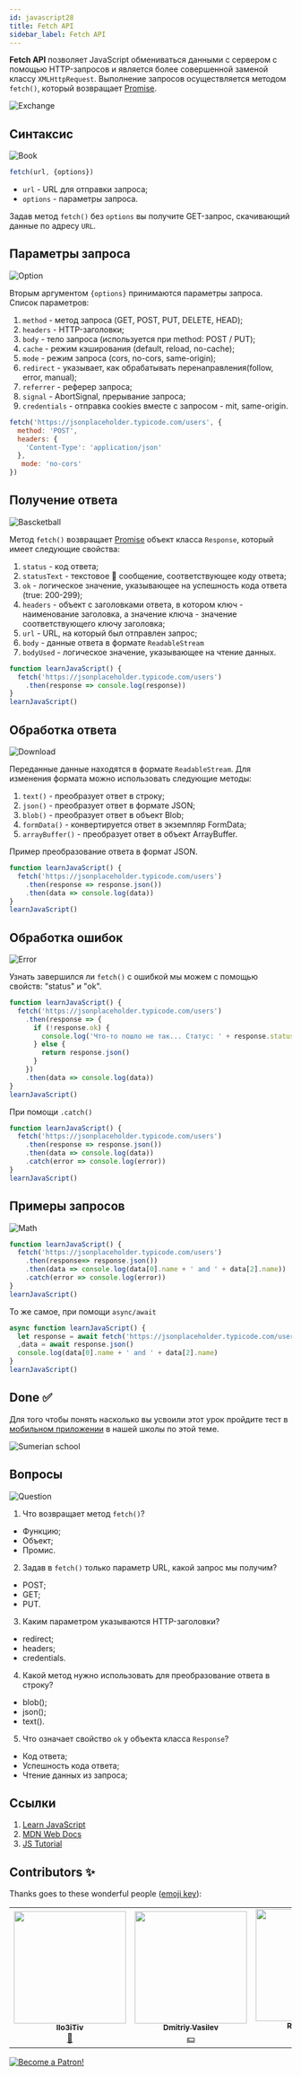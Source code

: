 ```yaml
---
id: javascript28
title: Fetch API
sidebar_label: Fetch API
---
```


**Fetch API** позволяет JavaScript обмениваться данными с сервером с помощью HTTP-запросов и является более совершенной заменой классу `XMLHttpRequest`. Выполнение запросов осуществляется методом `fetch()`, который возвращает [Promise](https://react-native-village.github.io/docs/javascript24).

![Exchange](https://media.giphy.com/media/OPQiZUC381IJ8Sh7UY/giphy.gif)

## Синтаксис

![Book](https://media.giphy.com/media/l0HlOBZcl7sbV6LnO/giphy.gif)

```jsx
fetch(url, {options})
```
* `url` - URL для отправки запроса;
* `options` - параметры запроса.

Задав метод `fetch()` без `options` вы получите GET-запрос, скачивающий данные по адресу `URL`.

## Параметры запроса

![Option](https://media.giphy.com/media/AazZSBdhIdH9K/giphy.gif)

Вторым аргументом `{options}` принимаются параметры запроса. Список параметров:

1. `method` - метод запроса (GET, POST, PUT, DELETE, HEAD);
2. `headers` - HTTP-заголовки;
3. `body` - тело запроса (используется при method: POST / PUT);
4. `cache` - режим кэширования (default, reload, no-cache);
5. `mode` - режим запроса (cors, no-cors, same-origin);
6. `redirect` - указывает, как обрабатывать перенаправления(follow, error, manual);
7. `referrer` - реферер запроса;
8. `signal` - AbortSignal, прерывание запроса;
9. `credentials` - отправка cookies вместе с запросом - mit, same-origin.

```jsx
fetch('https://jsonplaceholder.typicode.com/users', {
  method: 'POST',
  headers: {
    'Content-Type': 'application/json'
  },
   mode: 'no-cors'
})  
```

## Получение ответа

![Bascketball](https://media.giphy.com/media/l0MYwdebx8o0XI56E/giphy.gif)

Метод `fetch()` возвращает [Promise](https://react-native-village.github.io/docs/javascript24) объект класса `Response`, который имеет следующие свойства:
1. `status` - код ответа;
2. `statusText` - текстовое 📜 сообщение, соответствующее коду ответа;
3. `ok` - логическое значение, указывающее на успешность кода ответа (true: 200-299);
4. `headers` - объект с заголовками ответа, в котором ключ - наименование заголовка, а значение ключа - значение соответствующего ключу заголовка;
5. `url` - URL, на который был отправлен запрос;
6. `body` - данные ответа в формате `ReadableStream`
7. `bodyUsed` - логическое значение, указывающее на чтение данных.

```jsx
function learnJavaScript() {
  fetch('https://jsonplaceholder.typicode.com/users')
    .then(response => console.log(response))
}
learnJavaScript()
```

## Обработка ответа

![Download](https://media.giphy.com/media/ECoFRCrMgVoQg/giphy.gif)

Переданные данные находятся в формате `ReadableStream`. Для изменения формата можно использовать следующие методы:
1. `text()` - преобразует ответ в строку;
2. `json()` - преобразует ответ в формате JSON;
3. `blob()` - преобразует ответ в объект Blob;
4. `formData()` - конвертируется ответ в экземпляр FormData;
5. `arrayBuffer()` - преобразует ответ в объект ArrayBuffer.

Пример преобразование ответа в формат JSON.
```jsx
function learnJavaScript() {
  fetch('https://jsonplaceholder.typicode.com/users')
    .then(response => response.json())
    .then(data => console.log(data))
}
learnJavaScript()
```

## Обработка ошибок

![Error](https://media.giphy.com/media/DHBGehJ3FSZEygszX3/giphy.gif)

Узнать завершился ли `fetch()` с ошибкой мы можем с помощью свойств: "status" и "ok". 

```jsx
function learnJavaScript() {
  fetch('https://jsonplaceholder.typicode.com/users')
    .then(response => {
      if (!response.ok) {
        console.log('Что-то пошло не так... Статус: ' + response.status)
      } else {
        return response.json()
      }
    })
    .then(data => console.log(data))
}
learnJavaScript()
```

При помощи `.catch()`
```jsx
function learnJavaScript() {
  fetch('https://jsonplaceholder.typicode.com/users')
    .then(response => response.json())
    .then(data => console.log(data))
    .catch(error => console.log(error))
}
learnJavaScript()
```

## Примеры запросов
![Math](https://media.giphy.com/media/xT1Ra5h24Eliux3UVq/giphy.gif)

```jsx
function learnJavaScript() {
  fetch('https://jsonplaceholder.typicode.com/users')
    .then(response=> response.json())
    .then(data => console.log(data[0].name + ' and ' + data[2].name))
    .catch(error => console.log(error))
}
learnJavaScript()
```

То же самое, при помощи `async/await`
```jsx
async function learnJavaScript() {
  let response = await fetch('https://jsonplaceholder.typicode.com/users')
  ,data = await response.json()
  console.log(data[0].name + ' and ' + data[2].name)
}
learnJavaScript()
```

## Done ✅

Для того чтобы понять насколько вы усвоили этот урок пройдите тест в [мобильном приложении](http://onelink.to/njhc95) в нашей школы по этой теме.

![Sumerian school](/img/app.png)

## Вопросы

![Question](https://media.giphy.com/media/l0HlRnAWXxn0MhKLK/giphy.gif)

1. Что возвращает метод `fetch()`?
- Функцию;
- Объект;
- Промис.

2. Задав в `fetch()` только параметр URL, какой запрос мы получим?
- POST;
- GET;
- PUT.

3. Каким параметром указываются HTTP-заголовки?
- redirect;
- headers;
- credentials.

4. Какой метод нужно использовать для преобразование ответа в строку?
- blob();
- json();
- text().

5. Что означает свойство `ok` у объекта класса `Response`?
- Код ответа;
- Успешность кода ответа;
- Чтение данных из запроса;

## Ссылки
1. [Learn JavaScript](https://learn.javascript.ru/fetch)
2. [MDN Web Docs](https://developer.mozilla.org/ru/docs/Web/API/Fetch_API/Using_Fetch)
3. [JS Tutorial](https://www.javascripttutorial.net/javascript-fetch-api/)

## Contributors ✨

Thanks goes to these wonderful people ([emoji key](https://allcontributors.org/docs/en/emoji-key)):

<table>
  <tr> 
    <td align="center"><a href="https://github.com/IIo3iTiv"><img src="https://avatars1.githubusercontent.com/u/72025062?v=4?s=200" width="200px;" alt=""/><br /><sub><b>IIo3iTiv</b></sub></a><br /><a href="https://github.com/gHashTag/react-native-village/commits?author=IIo3iTiv" title="Documentation">📖</a></td>
    <td align="center"><a href="https://fullstackserverless.github.io/"><img src="https://avatars0.githubusercontent.com/u/6774813?v=4?s=200" width="200px;" alt=""/><br /><sub><b>Dmitriy Vasilev</b></sub></a><br /><a href="#financial-gHashTag" title="Financial">💵</a></td>
    <td align="center"><a href="https://github.com/Resoner2005"><img src="https://avatars1.githubusercontent.com/u/75675814?v=4?s=200" width="200px;" alt=""/><br /><sub><b>Resoner2005</b></sub></a><br /><a href="https://github.com/gHashTag/react-native-village/issues?q=author%3AResoner2005" title="Bug reports">🐛 🎨 🖋</a></td>
  </tr>
  
</table>

[![Become a Patron!](/img/logo/patreon.png)](https://www.patreon.com/bePatron?u=31769291)
